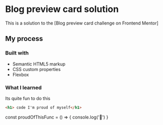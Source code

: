 # Blog preview card solution

This is a solution to the [Blog preview card challenge on Frontend Mentor]

## My process

### Built with

- Semantic HTML5 markup
- CSS custom properties
- Flexbox

### What I learned
Its quite fun to do this



```html
<h1> code I'm proud of myself</h1>
```

const proudOfThisFunc = () => {
  console.log('🎉')
}
```



